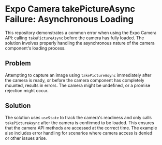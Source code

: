 # Expo Camera takePictureAsync Failure: Asynchronous Loading

This repository demonstrates a common error when using the Expo Camera API: calling `takePictureAsync` before the camera has fully loaded.  The solution involves properly handling the asynchronous nature of the camera component's loading process.

## Problem

Attempting to capture an image using `takePictureAsync` immediately after the camera is ready, or before the camera component has completely mounted, results in errors. The camera might be undefined, or a promise rejection might occur.

## Solution

The solution uses `useState` to track the camera's readiness and only calls `takePictureAsync` after the camera is confirmed to be loaded. This ensures that the camera API methods are accessed at the correct time.  The example also includes error handling for scenarios where camera access is denied or other issues arise.